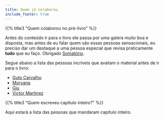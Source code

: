 ```yaml
---
title: Quem já colaborou
include_footer: true
---
```


{{% title3 "Quem colaborou no pré-livro" %}}

Antes do conteúdo ir para o livro ele passa por uma galera muito boa e disposta, mas antes de eu falar quem são essas pessoas sensacionais, eu preciso dar um destaque a uma pessoa especial que revisa praticamente **tudo** que eu faço. Obrigado [Somatório](https://twitter.com/somatorio).

Segue abaixo a lista das pessoas incríveis que avaliam o material antes de ir para o livro:
 - [Guto Carvalho](https://twitter.com/gutocarvalho)
 - [Morvana](https://twitter.com/morvanabonin)
 - [Giu](https://twitter.com/ReginaSauro)
 - [Victor Martinez](https://twitter.com/vcrmartinez)

{{% title3 "Quem escreveu capítulo inteiro?" %}}

Aqui estará a lista das pessoas que mandaram capítulo inteiro.
